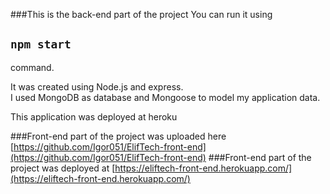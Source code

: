 ###This is the back-end part of the project
You can run it using 
## `npm start` 
command.


It was created using Node.js and express.\
I used MongoDB as database and Mongoose to model my application data.

This application was deployed at heroku

###Front-end part of the project was uploaded here
[https://github.com/Igor051/ElifTech-front-end](https://github.com/Igor051/ElifTech-front-end)
###Front-end part of the project was deployed at
[https://eliftech-front-end.herokuapp.com/](https://eliftech-front-end.herokuapp.com/)